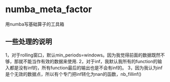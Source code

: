 # numba_meta_factor
用numba写基础算子的工具箱

## 一些处理的说明
1，对于rolling窗口，默认min_periods=windows。因为我觉得前面的数据既然不够，那就不能当作有效的数据来使用.
2，对于inf，我默认我所有的function的输入都是没有inf的，所有function最后的输出也是不会有inf的。
3，因为我认为inf是个无效的数据点，所以有个专门把inf转化为nan的函数，nb_fillinf()
